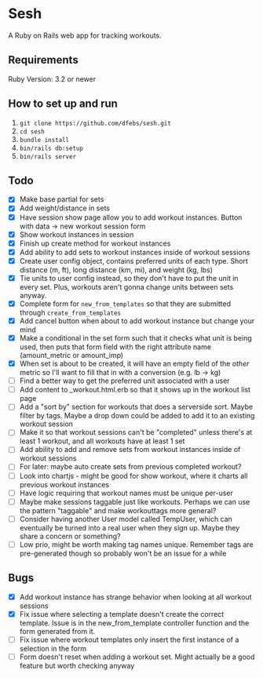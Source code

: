 # Sesh
A Ruby on Rails web app for tracking workouts.

## Requirements
Ruby Version: 3.2 or newer

## How to set up and run
1. `git clone https://github.com/dfebs/sesh.git`
1. `cd sesh`
1. `bundle install`
1. `bin/rails db:setup`
1. `bin/rails server`

## Todo
- [x] Make base partial for sets
- [x] Add weight/distance in sets
- [x] Have session show page allow you to add workout instances. Button with data -> new workout session form
- [x] Show workout instances in session
- [x] Finish up create method for workout instances
- [x] Add ability to add sets to workout instances inside of workout sessions
- [x] Create user config object, contains preferred units of each type. Short distance (m, ft), long distance (km, mi), and weight (kg, lbs)
- [x] Tie units to user config instead, so they don't have to put the unit in every set. Plus, workouts aren't gonna change units between sets anyway.
- [x] Complete form for `new_from_templates` so that they are submitted through `create_from_templates`
- [x] Add cancel button when about to add workout instance but change your mind
- [x] Make a conditional in the set form such that it checks what unit is being used, then puts that form field with the right attribute name (amount_metric or amount_imp)
- [x] When set is about to be created, it will have an empty field of the _other_ metric so I'll want to fill that in with a conversion (e.g. lb -> kg)
- [ ] Find a better way to get the preferred unit associated with a user
- [ ] Add content to _workout.html.erb so that it shows up in the workout list page
- [ ] Add a "sort by" section for workouts that does a serverside sort. Maybe filter by tags. Maybe a drop down could be added to add it to an existing workout session
- [ ] Make it so that workout sessions can't be "completed" unless there's at least 1 workout, and all workouts have at least 1 set
- [ ] Add ability to add and remove sets from workout instances inside of workout sessions
- [ ] For later: maybe auto create sets from previous completed workout?
- [ ] Look into chartjs - might be good for show workout, where it charts all previous workout instances
- [ ] Have logic requiring that workout names must be unique per-user
- [ ] Maybe make sessions taggable just like workouts. Perhaps we can use the pattern "taggable" and make workouttags more general?
- [ ] Consider having another User model called TempUser, which can eventually be turned into a real user when they sign up. Maybe they share a concern or something?
- [ ] Low prio, might be worth making tag names unique. Remember tags are pre-generated though so probably won't be an issue for a while

## Bugs
- [x] Add workout instance has strange behavior when looking at all workout sessions
- [x] Fix issue where selecting a template doesn't create the correct template. Issue is in the new_from_template controller function and the form generated from it.
- [ ] Fix issue where workout templates only insert the first instance of a selection in the form
- [ ] Form doesn't reset when adding a workout set. Might actually be a good feature but worth checking anyway
